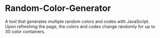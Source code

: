 # Random-Color-Generator
 A tool that generates multiple random colors and codes with JavaScript. Upon refreshing the page, the colors and codes change randomly for up to 30 color containers. 
